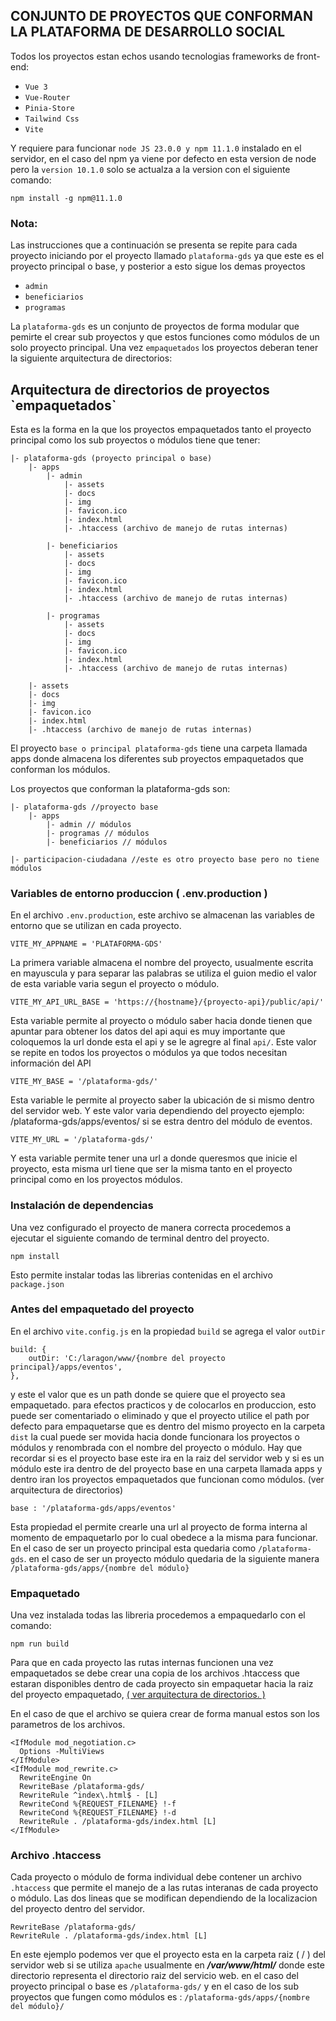 ## CONJUNTO DE PROYECTOS QUE CONFORMAN LA PLATAFORMA DE DESARROLLO SOCIAL

Todos los proyectos estan echos usando tecnologias frameworks de front-end:

- `Vue 3`
- `Vue-Router`
- `Pinia-Store`
- `Tailwind Css`
- `Vite`

Y requiere para funcionar `node JS 23.0.0 y npm 11.1.0` instalado en el servidor, en el caso del npm ya viene por defecto en esta version de node pero la `version 10.1.0` solo se actualza a la version con el siguiente comando:

    npm install -g npm@11.1.0

### Nota:

Las instrucciones que a continuación se presenta se repite para cada proyecto iniciando por el proyecto llamado `plataforma-gds` ya que este es el proyecto principal o base, y posterior a esto sigue los demas proyectos
- `admin`
- `beneficiarios`
- `programas`


La `plataforma-gds` es un conjunto de proyectos de forma modular que pemirte el crear sub proyectos y que estos funciones como módulos de un solo proyecto principal. Una vez `empaquetados` los proyectos deberan tener la siguiente arquitectura de directorios:

<h2 id="arquitectura-directorios">Arquitectura de directorios de proyectos `empaquetados`</h2>
Esta es la forma en la que los proyectos empaquetados tanto el proyecto principal como los sub proyectos o módulos tiene que tener:

```
|- plataforma-gds (proyecto principal o base)
    |- apps
        |- admin
            |- assets
            |- docs
            |- img
            |- favicon.ico
            |- index.html
            |- .htaccess (archivo de manejo de rutas internas)

        |- beneficiarios
            |- assets
            |- docs
            |- img
            |- favicon.ico
            |- index.html
            |- .htaccess (archivo de manejo de rutas internas)

        |- programas
            |- assets
            |- docs
            |- img
            |- favicon.ico
            |- index.html
            |- .htaccess (archivo de manejo de rutas internas)

    |- assets
    |- docs
    |- img
    |- favicon.ico
    |- index.html
    |- .htaccess (archivo de manejo de rutas internas)
```
El proyecto `base o principal plataforma-gds` tiene una carpeta llamada apps donde almacena los diferentes sub proyectos empaquetados que conforman los módulos.

Los proyectos que conforman la plataforma-gds son:

    |- plataforma-gds //proyecto base
        |- apps
            |- admin // módulos
            |- programas // módulos
            |- beneficiarios // módulos

    |- participacion-ciudadana //este es otro proyecto base pero no tiene módulos

### Variables de entorno produccion ( .env.production )

En el archivo `.env.production`,  este archivo se almacenan las variables de entorno que se utilizan en cada proyecto.

    VITE_MY_APPNAME = 'PLATAFORMA-GDS'

La primera variable almacena el nombre del proyecto, usualmente escrita en mayuscula y para separar las palabras se utiliza el guion medio el valor de esta variable varia segun el proyecto o módulo.

    VITE_MY_API_URL_BASE = 'https://{hostname}/{proyecto-api}/public/api/'

Esta variable permite al proyecto o módulo saber hacia donde tienen que apuntar para obtener los datos del api aqui es muy importante que coloquemos la url donde esta el api y se le agregre al final `api/`. Este valor se repite en todos los proyectos o módulos ya que todos necesitan información del API

    VITE_MY_BASE = '/plataforma-gds/'

Esta variable le permite al proyecto saber la ubicación de si mismo dentro del servidor web. Y este valor varia dependiendo del proyecto ejemplo: /plataforma-gds/apps/eventos/ si se estra dentro del módulo de eventos.

    VITE_MY_URL = '/plataforma-gds/'

Y esta variable permite tener una url a donde queresmos que inicie el proyecto, esta misma url tiene que ser la misma tanto en el proyecto principal como en los proyectos módulos.

### Instalación de dependencias
Una vez configurado el proyecto de manera correcta procedemos a ejecutar el siguiente comando de terminal dentro del proyecto.

    npm install

Esto permite instalar todas las librerias contenidas en el archivo `package.json`

### Antes del empaquetado del proyecto

En el archivo `vite.config.js` en la propiedad `build` se agrega el valor `outDir` 

    build: {
        outDir: 'C:/laragon/www/{nombre del proyecto principal}/apps/eventos',
    },

y este el valor que es un path donde se quiere que el proyecto sea empaquetado. para efectos practicos y de colocarlos en produccion, esto puede ser comentariado o eliminado y que el proyecto utilice el path por defecto para empaquetarse que es dentro del mismo proyecto en la carpeta `dist` la cual puede ser movida hacia donde funcionara los proyectos o módulos y renombrada con el nombre del proyecto o módulo. Hay que recordar si es el proyecto base este ira en la raiz del servidor web y si es un módulo este ira dentro de del proyecto base en una carpeta llamada apps y dentro iran los proyectos empaquetados que funcionan como módulos. (ver arquitectura de directorios)

    base : '/plataforma-gds/apps/eventos'

Esta propiedad el permite crearle una url al proyecto de forma interna 
al momento de empaquetarlo por lo cual obedece a la misma para funcionar. En el caso de ser un proyecto principal esta quedaria como  `/plataforma-gds`. en el caso de ser un proyecto módulo quedaria de la siguiente manera `/plataforma-gds/apps/{nombre del módulo}`

### Empaquetado

Una vez instalada todas las libreria procedemos a empaquedarlo con el comando:

    npm run build

Para que en cada proyecto las rutas internas funcionen una vez empaquetados se debe crear una copia de los archivos .htaccess que estaran disponibles dentro de cada proyecto sin empaquetar hacia la raiz del proyecto empaquetado, [( ver arquitectura de directorios. )](#arquitectura-directorios)

En el caso de que el archivo se quiera crear de forma manual estos son los parametros de los archivos.

```
<IfModule mod_negotiation.c>
  Options -MultiViews
</IfModule>
<IfModule mod_rewrite.c>
  RewriteEngine On
  RewriteBase /plataforma-gds/
  RewriteRule ^index\.html$ - [L]
  RewriteCond %{REQUEST_FILENAME} !-f
  RewriteCond %{REQUEST_FILENAME} !-d
  RewriteRule . /plataforma-gds/index.html [L]
</IfModule>

```

### Archivo .htaccess
Cada proyecto o módulo de forma individual debe contener un archivo `.htaccess` que permite el manejo de a las rutas interanas de cada proyecto o módulo. Las dos lineas que se modifican dependiendo de la localizacion del proyecto dentro del servidor.

    RewriteBase /plataforma-gds/
    RewriteRule . /plataforma-gds/index.html [L]

En este ejemplo podemos ver que el proyecto esta en la carpeta raiz ( / ) del servidor web si se utiliza `apache` usualmente en ***/var/www/html/*** donde este directorio representa el directorio raiz del servicio web. en el caso del proyecto principal o base es `/plataforma-gds/` y en el caso de los sub proyectos que fungen como módulos es : `/plataforma-gds/apps/{nombre del módulo}/`







